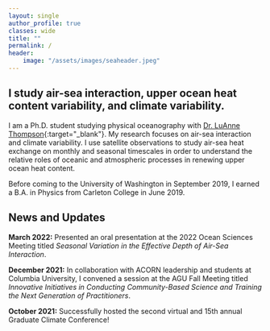 ```yaml
---
layout: single
author_profile: true
classes: wide
title: ""
permalink: /
header:
    image: "/assets/images/seaheader.jpeg"
---
```


## I study air-sea interaction, upper ocean heat content variability, and climate variability.

I am a Ph.D. student studying physical oceanography with [Dr. LuAnne Thompson](https://www.ocean.washington.edu/home/LuAnne+Thompson){:target="_blank"}. My research focuses on air-sea interaction and climate variability. I use satellite observations to study air-sea heat exchange on monthly and seasonal timescales in order to understand the relative roles of oceanic and atmospheric processes in renewing upper ocean heat content. 

Before coming to the University of Washington in September 2019, I earned a B.A. in Physics from Carleton College in June 2019.

## News and Updates

__March 2022:__ Presented an oral presentation at the 2022 Ocean Sciences Meeting titled _Seasonal Variation in the Effective Depth of Air-Sea Interaction_.

__December 2021:__ In collaboration with ACORN leadership and students at Columbia University, I convened a session at the AGU Fall Meeting titled _Innovative Initiatives in Conducting Community-Based Science and Training the Next Generation of Practitioners_.

__October 2021:__ Successfully hosted the second virtual and 15th annual Graduate Climate Conference!